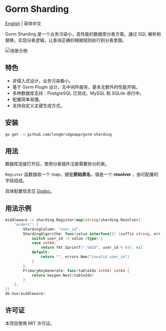 # Gorm Sharding

[English](./README.md) | 简体中文

Gorm Sharding 是一个业务污染小，高性能的数据库分表方案。通过 SQL 解析和替换，实现分表逻辑，让查询正确的根据规则执行到分表里面。

![场景示例](./images/example-scenario.svg)

## 特色

- 非侵入式设计，业务污染极小。
- 基于 Gorm Plugin 设计，无中间件服务，基本无额外的性能开销。
- 多种数据库支持：PostgreSQL 已测试，MySQL 和 SQLite 进行中。
- 配置简单易懂。
- 支持自定义主键生成方式。

## 安装

```bash
go get -u github.com/longbridgeapp/gorm-sharding
```

## 用法

数据库连接打开后，使用分表插件注册需要拆分的表。

`Register` 函数接收一个 map，键是**原始表名**，值是一个 **resolver** ，由可配置的字段组成。

具体配置信息见 [Godoc](https://pkg.go.dev/github.com/longbridge/gorm-sharding)。

## 用法示例

```go
middleware := sharding.Register(map[string]sharding.Resolver{
	"orders": {
		ShardingColumn: "user_id",
		ShardingAlgorithm: func(value interface{}) (suffix string, err error) {
			switch user_id := value.(type) {
			case int64:
				return fmt.Sprintf("_%02d", user_id % 64), nil
			default:
				return "", errors.New("invalid user_id")
			}
		},
		PrimaryKeyGenerate: func(tableIdx int64) int64 {
			return keygen.Next(tableIdx)
		}
	},
})
db.Use(middleware)
```

## 许可证

本项目使用 MIT 许可证。

